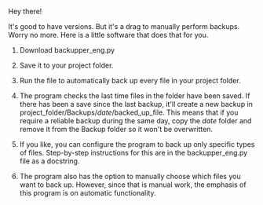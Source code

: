 Hey there!


It's good to have versions. But it's a drag to manually perform backups. Worry no more. Here is a little software that does that for you.

1.	Download backupper_eng.py

   
2.	Save it to your project folder.

   
3.	Run the file to automatically back up every file in your project folder.

   
4.	The program checks the last time files in the folder have been saved. If there has been a save since the last backup, it'll create a new backup in project_folder/Backups/*date*/backed_up_file. This means that if you require a reliable backup during the same day, copy the *date* folder and remove it from the Backup folder so it won't be overwritten.

   
5.	If you like, you can configure the program to back up only specific types of files. Step-by-step instructions for this are in the backupper_eng.py file as a docstring.

   
6.	The program also has the option to manually choose which files you want to back up. However, since that is manual work, the emphasis of this program is on automatic functionality.
